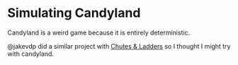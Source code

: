 # Simulating Candyland

Candyland is a weird game because it is entirely deterministic.

@jakevdp did a similar project with <a href="http://jakevdp.github.io/blog/2017/12/18/simulating-chutes-and-ladders/">Chutes & Ladders</a> so I thought I might try with candyland. 


